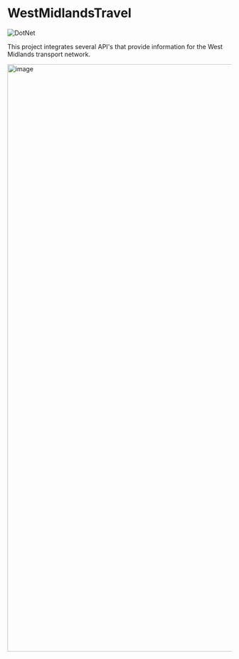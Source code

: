 # WestMidlandsTravel
  ![DotNet](https://github.com/OmarFarooqKhan/WestMidlandsTravel/actions/workflows/dotnet.yml/badge.svg)

This project integrates several API's that provide information for the West Midlands transport network.

<img width="1319" alt="image" src="https://user-images.githubusercontent.com/49125540/196558778-010e5ae3-89f6-47ae-94a6-018f3caac7cb.png">
